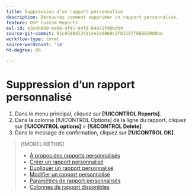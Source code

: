 ```yaml
---
title: Suppression d’un rapport personnalisé
description: Découvrez comment supprimer un rapport personnalisé.
feature: DSP Custom Reports
exl-id: e3cebb69-bab6-4f41-94fd-b4471f9bbdb9
source-git-commit: 81c9590d134214e1ed860c2f8116ff66882000be
workflow-type: tm+mt
source-wordcount: '54'
ht-degree: 0%

---
```


# Suppression d’un rapport personnalisé

1. Dans le menu principal, cliquez sur **[!UICONTROL Reports]**.
1. Dans la colonne [!UICONTROL Options] de la ligne du rapport, cliquez sur **[!UICONTROL options]** > **[!UICONTROL Delete]**.
1. Dans le message de confirmation, cliquez sur **[!UICONTROL OK]**.

>[!MORELIKETHIS]
>
>* [À propos des rapports personnalisés](/help/dsp/reports/report-about.md)
>* [Créer un rapport personnalisé](/help/dsp/reports/report-create.md)
>* [Dupliquer un rapport personnalisé](/help/dsp/reports/report-copy.md)
>* [Modifier un rapport personnalisé](/help/dsp/reports/report-edit.md)
>* [Paramètres de rapport personnalisés](/help/dsp/reports/report-settings.md)
>* [Colonnes de rapport disponibles](/help/dsp/reports/report-columns.md)
